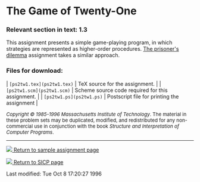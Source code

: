 # The Game of Twenty-One

### Relevant section in text: 1.3

This assignment presents a simple game-playing program, in which strategies are represented as higher-order procedures. [The prisoner's dilemma](../ps4prs/readme.html) assignment takes a similar approach.

### Files for download:

| `[ps2tw1.tex](ps2tw1.tex)` | TeX source for the assignment. |
| `[ps2tw1.scm](ps2tw1.scm)` | Scheme source code required for this assignment. |
| `[ps2tw1.ps](ps2tw1.ps)` | Postscript file for printing the assignment |

<font size="-1">_Copyright © 1985-1996 Massachusetts Institute of Technology_.
The material in these problem sets may be duplicated, modified, and redistributed for any non-commercial use in conjunction with the book _Structure and Interpretation of Computer Programs_.</font>

* * *

[![](../back.gif) Return to sample assignment page](../../psets)

[![](../back.gif) Return to SICP page](/sicp)

Last modified: Tue Oct 8 17:20:27 1996